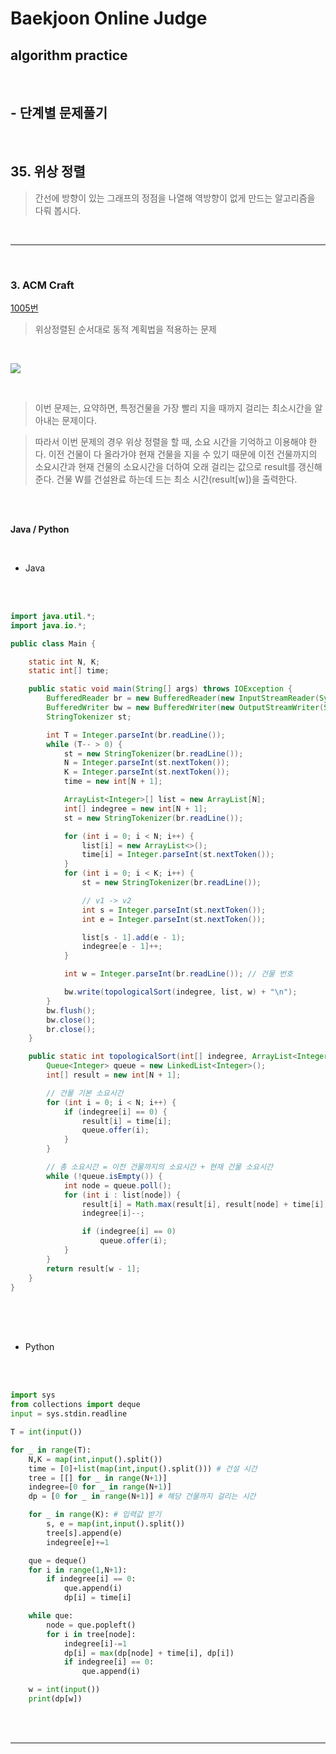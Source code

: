 # Baekjoon Online Judge

## algorithm practice

<br>

## - 단계별 문제풀기

<br>

## 35. 위상 정렬

> 간선에 방향이 있는 그래프의 정점을 나열해 역방향이 없게 만드는 알고리즘을 다뤄 봅시다.

<br>

---

<br>

### 3. ACM Craft
[1005번](https://www.acmicpc.net/problem/1005)
> 위상정렬된 순서대로 동적 계획법을 적용하는 문제

<br>

![](https://images.velog.io/images/jini_eun/post/71490f52-2637-4da8-bdc8-77a17433d341/image.png)

<br>

> 이번 문제는, 요약하면, 특정건물을 가장 빨리 지을 때까지 걸리는 최소시간을 알아내는 문제이다.

> 따라서 이번 문제의 경우 위상 정렬을 할 때, 소요 시간을 기억하고 이용해야 한다. 이전 건물이 다 올라가야 현재 건물을 지을 수 있기 때문에 이전 건물까지의 소요시간과 현재 건물의 소요시간을 더하여 오래 걸리는 값으로 result를 갱신해준다. 건물 W를 건설완료 하는데 드는 최소 시간(result[w])을 출력한다.

<br><br>

**Java / Python**

<br>

- Java

<br><br>

```java
import java.util.*;
import java.io.*;

public class Main {

	static int N, K;
	static int[] time;

	public static void main(String[] args) throws IOException {
		BufferedReader br = new BufferedReader(new InputStreamReader(System.in));
		BufferedWriter bw = new BufferedWriter(new OutputStreamWriter(System.out));
		StringTokenizer st;

		int T = Integer.parseInt(br.readLine());
		while (T-- > 0) {
			st = new StringTokenizer(br.readLine());
			N = Integer.parseInt(st.nextToken());
			K = Integer.parseInt(st.nextToken());
			time = new int[N + 1];

			ArrayList<Integer>[] list = new ArrayList[N];
			int[] indegree = new int[N + 1];
			st = new StringTokenizer(br.readLine());

			for (int i = 0; i < N; i++) {
				list[i] = new ArrayList<>();
				time[i] = Integer.parseInt(st.nextToken());
			}
			for (int i = 0; i < K; i++) {
				st = new StringTokenizer(br.readLine());

				// v1 -> v2
				int s = Integer.parseInt(st.nextToken());
				int e = Integer.parseInt(st.nextToken());

				list[s - 1].add(e - 1);
				indegree[e - 1]++;
			}

			int w = Integer.parseInt(br.readLine()); // 건물 번호 

			bw.write(topologicalSort(indegree, list, w) + "\n");
		}
		bw.flush();
		bw.close();
		br.close();
	}

	public static int topologicalSort(int[] indegree, ArrayList<Integer>[] list, int w) {
		Queue<Integer> queue = new LinkedList<Integer>();
		int[] result = new int[N + 1];

		// 건물 기본 소요시간
		for (int i = 0; i < N; i++) {
			if (indegree[i] == 0) {
				result[i] = time[i];
				queue.offer(i);
			}
		}

		// 총 소요시간 = 이전 건물까지의 소요시간 + 현재 건물 소요시간
		while (!queue.isEmpty()) {
			int node = queue.poll();
			for (int i : list[node]) {
				result[i] = Math.max(result[i], result[node] + time[i]);
				indegree[i]--;

				if (indegree[i] == 0)
					queue.offer(i);
			}
		}
		return result[w - 1];
	}
}
```

<br><br><br>

- Python

<br><br>

```python
import sys
from collections import deque
input = sys.stdin.readline

T = int(input())

for _ in range(T):
    N,K = map(int,input().split())
    time = [0]+list(map(int,input().split())) # 건설 시간
    tree = [[] for _ in range(N+1)]
    indegree=[0 for _ in range(N+1)]
    dp = [0 for _ in range(N+1)] # 해당 건물까지 걸리는 시간

    for _ in range(K): # 입력값 받기
        s, e = map(int,input().split())
        tree[s].append(e)
        indegree[e]+=1

    que = deque()
    for i in range(1,N+1):
        if indegree[i] == 0:
            que.append(i)
            dp[i] = time[i]

    while que:
        node = que.popleft()
        for i in tree[node]:
            indegree[i]-=1
            dp[i] = max(dp[node] + time[i], dp[i]) 
            if indegree[i] == 0:
                que.append(i)

    w = int(input())
    print(dp[w])
```

<br><br>

---

<br>
